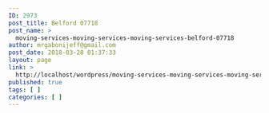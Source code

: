 ```yaml
---
ID: 2973
post_title: Belford 07718
post_name: >
  moving-services-moving-services-moving-services-belford-07718
author: mrgabonijeff@gmail.com
post_date: 2018-03-28 01:37:33
layout: page
link: >
  http://localhost/wordpress/moving-services-moving-services-moving-services-belford-07718/
published: true
tags: [ ]
categories: [ ]
---
```

